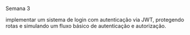 Semana 3

implementar um sistema de login com autenticação via JWT, protegendo rotas e simulando um fluxo básico de autenticação e autorização.